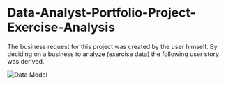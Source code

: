 # Data-Analyst-Portfolio-Project-Exercise-Analysis
The business request for this project was created by the user himself. By deciding on a business to analyze (exercise data) the following user story was derived.

![Data Model](https://user-images.githubusercontent.com/103982094/223974345-a2095fb8-ff3d-4d5c-a361-d919a86a2ebe.png)
